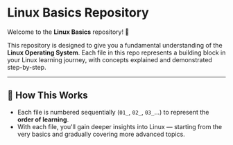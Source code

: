 # Linux Basics Repository

Welcome to the **Linux Basics** repository! 🐧

This repository is designed to give you a fundamental understanding of the **Linux Operating System**. Each file in this repo represents a building block in your Linux learning journey, with concepts explained and demonstrated step-by-step.

---

## 📘 How This Works

- Each file is numbered sequentially (`01_`, `02_`, `03_`...) to represent the **order of learning**.
- With each file, you'll gain deeper insights into Linux — starting from the very basics and gradually covering more advanced topics.
  


